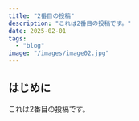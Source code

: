 ```yaml
---
title: "2番目の投稿"
description: "これは2番目の投稿です。"
date: 2025-02-01
tags: 
  - "blog"
image: "/images/image02.jpg"
---
```


## はじめに

これは2番目の投稿です。